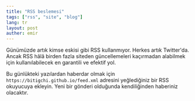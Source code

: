 ```yaml
---
title: "RSS beslemesi"
tags: ["rss", "site", "blog"]
lang: tr
layout: post
auther: emir
---
```

Günümüzde artık kimse eskisi gibi RSS kullanmıyor. Herkes artık Twitter'da. Ancak RSS hâlâ birden fazla siteden güncellemeleri kaçırmadan alabilmek için kullanılabilecek en garantili ve efektif yol.

Bu günlükteki yazılardan haberdar olmak için `https://bitigchi.github.io/feed.xml` adresini yeğlediğiniz bir RSS okuyucuya ekleyin. Yeni bir gönderi olduğunda kendiliğinden haberiniz olacaktır.

